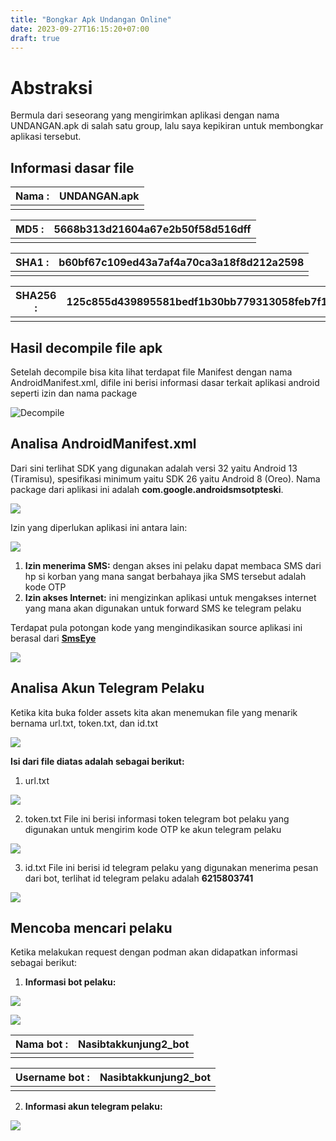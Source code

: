 ```yaml
---
title: "Bongkar Apk Undangan Online"
date: 2023-09-27T16:15:20+07:00
draft: true
---
```

# Abstraksi
Bermula dari seseorang yang mengirimkan aplikasi dengan nama UNDANGAN.apk di salah satu group, lalu saya kepikiran untuk membongkar aplikasi tersebut.
## Informasi dasar file
| Nama      : | UNDANGAN.apk | 
|--------|------|
|   |    | 

| MD5        : | 5668b313d21604a67e2b50f58d516dff | 
|--------|------|
|   |    | 

| SHA1        : | b60bf67c109ed43a7af4a70ca3a18f8d212a2598 | 
|--------|------|
|   |    | 

| SHA256       : | 125c855d439895581bedf1b30bb779313058feb7f114f32167d45d427f27fe0c | 
|--------|------|
|   |    | 

## Hasil decompile file apk
Setelah decompile bisa kita lihat terdapat file Manifest dengan nama AndroidManifest.xml, difile ini berisi informasi dasar terkait aplikasi android seperti izin dan nama package

![Decompile](https://raw.githubusercontent.com/bembenk18/Images/main/Bongkar%20apk%20undangan%20online/Screenshot_20230927_151105.png)
## Analisa AndroidManifest.xml
Dari sini terlihat SDK yang digunakan adalah versi 32 yaitu Android 13 (Tiramisu), spesifikasi minimum yaitu SDK 26 yaitu Android 8 (Oreo).
Nama package dari aplikasi ini adalah **com.google.androidsmsotpteski**.

![](https://github.com/bembenk18/Images/blob/main/Bongkar%20apk%20undangan%20online/Screenshot_20230927_151033.png?raw=true)

Izin yang diperlukan aplikasi ini antara lain:

![](https://github.com/bembenk18/Images/blob/main/Bongkar%20apk%20undangan%20online/Screenshot_20230927_151136.png?raw=true)
1. **Izin menerima SMS:** dengan akses ini pelaku dapat membaca SMS dari hp si korban yang mana sangat berbahaya jika SMS tersebut adalah kode OTP
2. **Izin akses Internet:** ini mengizinkan aplikasi untuk mengakses internet yang mana akan digunakan untuk forward SMS ke telegram pelaku

Terdapat pula potongan kode yang mengindikasikan source aplikasi ini berasal dari [**SmsEye**](https://github.com/AbyssalArmy/SmsEye)

![](https://github.com/bembenk18/Images/blob/main/Bongkar%20apk%20undangan%20online/SMS.png?raw=true)

## Analisa Akun Telegram Pelaku
Ketika kita buka folder assets kita akan menemukan file yang menarik bernama url.txt, token.txt, dan id.txt

![](https://github.com/bembenk18/Images/blob/main/Bongkar%20apk%20undangan%20online/assets.png?raw=true)

**Isi dari file diatas adalah sebagai berikut:**
1. url.txt

![](https://github.com/bembenk18/Images/blob/main/Bongkar%20apk%20undangan%20online/url.png?raw=true)

2. token.txt
File ini berisi informasi token telegram bot pelaku yang digunakan untuk mengirim kode OTP ke akun telegram pelaku

![](https://github.com/bembenk18/Images/blob/main/Bongkar%20apk%20undangan%20online/token.png?raw=true)

3. id.txt
File ini berisi id telegram pelaku yang digunakan menerima pesan dari bot, terlihat id telegram pelaku adalah **6215803741**


![](https://github.com/bembenk18/Images/blob/main/Bongkar%20apk%20undangan%20online/id.png?raw=true)


## Mencoba mencari pelaku
Ketika melakukan request dengan podman akan didapatkan informasi sebagai berikut:

1. **Informasi bot pelaku:**

![](https://github.com/bembenk18/Images/blob/main/Bongkar%20apk%20undangan%20online/token-podman.png?raw=true)

![](https://github.com/bembenk18/Images/blob/main/Bongkar%20apk%20undangan%20online/bot.png?raw=true)

| Nama bot      : | Nasibtakkunjung2_bot | 
|--------|------|
|   |    | 

| Username bot        : | Nasibtakkunjung2_bot | 
|--------|------|
|   |    | 

2. **Informasi akun telegram pelaku:**

![](https://github.com/bembenk18/Images/blob/main/Bongkar%20apk%20undangan%20online/id-podman.png?raw=true)